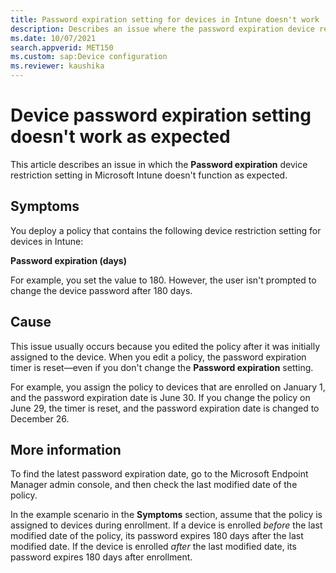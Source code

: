 ```yaml
---
title: Password expiration setting for devices in Intune doesn't work
description: Describes an issue where the password expiration device restriction setting doesn't function as expected on devices that are enrolled in Microsoft Intune.
ms.date: 10/07/2021
search.appverid: MET150
ms.custom: sap:Device configuration
ms.reviewer: kaushika
---
```

# Device password expiration setting doesn't work as expected

This article describes an issue in which the **Password expiration** device restriction setting in Microsoft Intune doesn't function as expected.

## Symptoms

You deploy a policy that contains the following device restriction setting for devices in Intune:

**Password expiration (days)**

For example, you set the value to 180. However, the user isn't prompted to change the device password after 180 days.

## Cause

This issue usually occurs because you edited the policy after it was initially assigned to the device. When you edit a policy, the password expiration timer is reset&mdash;even if you don't change the **Password expiration** setting.

For example, you assign the policy to devices that are enrolled on January 1, and the password expiration date is June 30. If you change the policy on June 29, the timer is reset, and the password expiration date is changed to December 26.

## More information

To find the latest password expiration date, go to the Microsoft Endpoint Manager admin console, and then check the last modified date of the policy.

In the example scenario in the **Symptoms** section, assume that the policy is assigned to devices during enrollment. If a device is enrolled *before* the last modified date of the policy, its password expires 180 days after the last modified date. If the device is enrolled *after* the last modified date, its password expires 180 days after enrollment.
